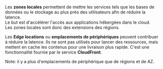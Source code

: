 Les **zones locales** permettent de mettre les services tels que les bases de données ou le stockage au plus près des utilisateurs afin de réduire la latence.  
Le but est d'accélérer l'accès aux applications hébergées dans le cloud. Les zones locales sont donc des extensions des régions.

Les **Edge locations** ou **emplacements de périphériques** peuvent contribuer à réduire la latence. Ils ne sont pas utilisés pour lancer des ressources, mais mettent en cache les contenus pour une livraison plus rapide. C'est une fonctionnalité fournie par le service **CloudFront**.

Note: il y a plus d'emplacements de périphérique que de régions et de AZ.
